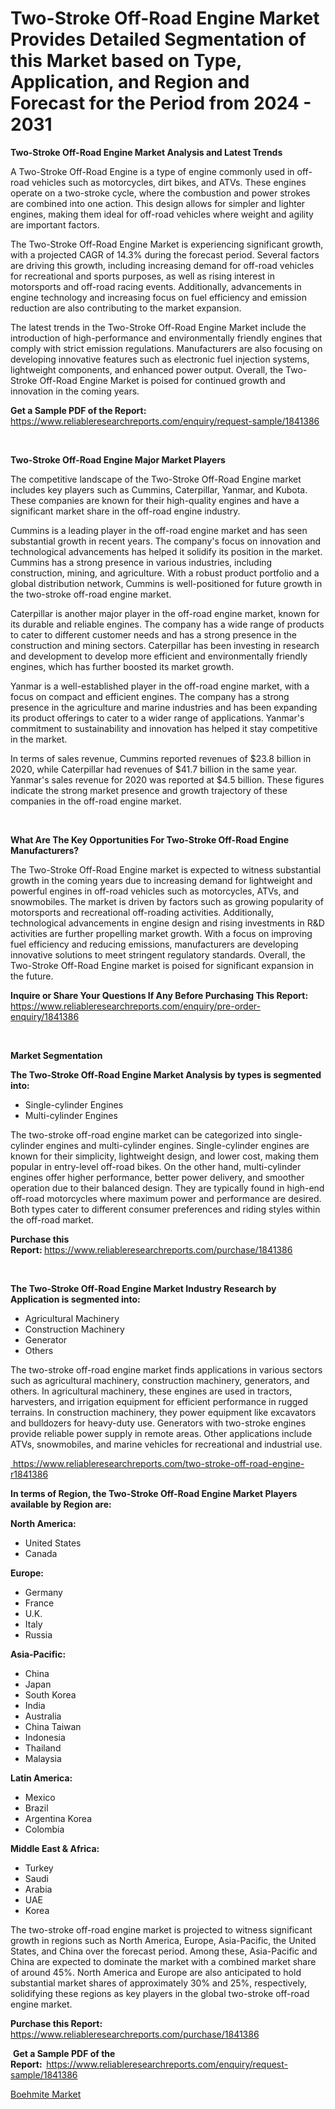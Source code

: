 <p><h1>Two-Stroke Off-Road Engine Market Provides Detailed Segmentation of this Market based on Type, Application, and Region and Forecast for the Period from 2024 - 2031</h1></p><p><strong>Two-Stroke Off-Road Engine Market Analysis and Latest Trends</strong></p>
<p><p>A Two-Stroke Off-Road Engine is a type of engine commonly used in off-road vehicles such as motorcycles, dirt bikes, and ATVs. These engines operate on a two-stroke cycle, where the combustion and power strokes are combined into one action. This design allows for simpler and lighter engines, making them ideal for off-road vehicles where weight and agility are important factors.</p><p>The Two-Stroke Off-Road Engine Market is experiencing significant growth, with a projected CAGR of 14.3% during the forecast period. Several factors are driving this growth, including increasing demand for off-road vehicles for recreational and sports purposes, as well as rising interest in motorsports and off-road racing events. Additionally, advancements in engine technology and increasing focus on fuel efficiency and emission reduction are also contributing to the market expansion.</p><p>The latest trends in the Two-Stroke Off-Road Engine Market include the introduction of high-performance and environmentally friendly engines that comply with strict emission regulations. Manufacturers are also focusing on developing innovative features such as electronic fuel injection systems, lightweight components, and enhanced power output. Overall, the Two-Stroke Off-Road Engine Market is poised for continued growth and innovation in the coming years.</p></p>
<p><strong>Get a Sample PDF of the Report:&nbsp;</strong> <a href="https://www.reliableresearchreports.com/enquiry/request-sample/1841386">https://www.reliableresearchreports.com/enquiry/request-sample/1841386</a></p>
<p>&nbsp;</p>
<p><strong>Two-Stroke Off-Road Engine Major Market Players</strong></p>
<p><p>The competitive landscape of the Two-Stroke Off-Road Engine market includes key players such as Cummins, Caterpillar, Yanmar, and Kubota. These companies are known for their high-quality engines and have a significant market share in the off-road engine industry.</p><p>Cummins is a leading player in the off-road engine market and has seen substantial growth in recent years. The company's focus on innovation and technological advancements has helped it solidify its position in the market. Cummins has a strong presence in various industries, including construction, mining, and agriculture. With a robust product portfolio and a global distribution network, Cummins is well-positioned for future growth in the two-stroke off-road engine market.</p><p>Caterpillar is another major player in the off-road engine market, known for its durable and reliable engines. The company has a wide range of products to cater to different customer needs and has a strong presence in the construction and mining sectors. Caterpillar has been investing in research and development to develop more efficient and environmentally friendly engines, which has further boosted its market growth.</p><p>Yanmar is a well-established player in the off-road engine market, with a focus on compact and efficient engines. The company has a strong presence in the agriculture and marine industries and has been expanding its product offerings to cater to a wider range of applications. Yanmar's commitment to sustainability and innovation has helped it stay competitive in the market.</p><p>In terms of sales revenue, Cummins reported revenues of $23.8 billion in 2020, while Caterpillar had revenues of $41.7 billion in the same year. Yanmar's sales revenue for 2020 was reported at $4.5 billion. These figures indicate the strong market presence and growth trajectory of these companies in the off-road engine market.</p></p>
<p>&nbsp;</p>
<p><strong>What Are The Key Opportunities For Two-Stroke Off-Road Engine Manufacturers?</strong></p>
<p><p>The Two-Stroke Off-Road Engine market is expected to witness substantial growth in the coming years due to increasing demand for lightweight and powerful engines in off-road vehicles such as motorcycles, ATVs, and snowmobiles. The market is driven by factors such as growing popularity of motorsports and recreational off-roading activities. Additionally, technological advancements in engine design and rising investments in R&D activities are further propelling market growth. With a focus on improving fuel efficiency and reducing emissions, manufacturers are developing innovative solutions to meet stringent regulatory standards. Overall, the Two-Stroke Off-Road Engine market is poised for significant expansion in the future.</p></p>
<p><strong>Inquire or Share Your Questions If Any Before Purchasing This Report:</strong> <a href="https://www.reliableresearchreports.com/enquiry/pre-order-enquiry/1841386">https://www.reliableresearchreports.com/enquiry/pre-order-enquiry/1841386</a></p>
<p>&nbsp;</p>
<p><strong>Market Segmentation</strong></p>
<p><strong>The Two-Stroke Off-Road Engine Market Analysis by types is segmented into:</strong></p>
<p><ul><li>Single-cylinder Engines</li><li>Multi-cylinder Engines</li></ul></p>
<p><p>The two-stroke off-road engine market can be categorized into single-cylinder engines and multi-cylinder engines. Single-cylinder engines are known for their simplicity, lightweight design, and lower cost, making them popular in entry-level off-road bikes. On the other hand, multi-cylinder engines offer higher performance, better power delivery, and smoother operation due to their balanced design. They are typically found in high-end off-road motorcycles where maximum power and performance are desired. Both types cater to different consumer preferences and riding styles within the off-road market.</p></p>
<p><strong>Purchase this Report:&nbsp;</strong><a href="https://www.reliableresearchreports.com/purchase/1841386">https://www.reliableresearchreports.com/purchase/1841386</a></p>
<p>&nbsp;</p>
<p><strong>The Two-Stroke Off-Road Engine Market Industry Research by Application is segmented into:</strong></p>
<p><ul><li>Agricultural Machinery</li><li>Construction Machinery</li><li>Generator</li><li>Others</li></ul></p>
<p><p>The two-stroke off-road engine market finds applications in various sectors such as agricultural machinery, construction machinery, generators, and others. In agricultural machinery, these engines are used in tractors, harvesters, and irrigation equipment for efficient performance in rugged terrains. In construction machinery, they power equipment like excavators and bulldozers for heavy-duty use. Generators with two-stroke engines provide reliable power supply in remote areas. Other applications include ATVs, snowmobiles, and marine vehicles for recreational and industrial use.</p></p>
<p><a href="https://www.reliableresearchreports.com/two-stroke-off-road-engine-r1841386">&nbsp;https://www.reliableresearchreports.com/two-stroke-off-road-engine-r1841386</a></p>
<p><strong>In terms of Region, the Two-Stroke Off-Road Engine Market Players available by Region are:</strong></p>
<p>
    <p> <strong> North America: </strong>
        <ul>
            <li>United States</li>
            <li>Canada</li>
        </ul>
        </p> 
    <p> <strong> Europe: </strong>
        <ul>
            <li>Germany</li>
            <li>France</li>
            <li>U.K.</li>
            <li>Italy</li>
            <li>Russia</li>
        </ul>
        </p> 
    <p> <strong> Asia-Pacific: </strong>
        <ul>
            <li>China</li>
            <li>Japan</li>
            <li>South Korea</li>
            <li>India</li>
            <li>Australia</li>
            <li>China Taiwan</li>
            <li>Indonesia</li>
            <li>Thailand</li>
            <li>Malaysia</li>
        </ul>
        </p> 
    <p> <strong> Latin America: </strong>
        <ul>
            <li>Mexico</li>
            <li>Brazil</li>
            <li>Argentina Korea</li>
            <li>Colombia</li>
        </ul>
        </p> 
    <p> <strong> Middle East & Africa: </strong>
        <ul>
            <li>Turkey</li>
            <li>Saudi</li>
            <li>Arabia</li>
            <li>UAE</li>
            <li>Korea</li>
        </ul>
    </p>
    </p>
<p><p>The two-stroke off-road engine market is projected to witness significant growth in regions such as North America, Europe, Asia-Pacific, the United States, and China over the forecast period. Among these, Asia-Pacific and China are expected to dominate the market with a combined market share of around 45%. North America and Europe are also anticipated to hold substantial market shares of approximately 30% and 25%, respectively, solidifying these regions as key players in the global two-stroke off-road engine market.</p></p>
<p><strong>Purchase this Report: </strong><a href="https://www.reliableresearchreports.com/purchase/1841386">https://www.reliableresearchreports.com/purchase/1841386</a></p>
<p>&nbsp;<strong>Get a Sample PDF of the Report:&nbsp;&nbsp;</strong><a href="https://www.reliableresearchreports.com/enquiry/request-sample/1841386">https://www.reliableresearchreports.com/enquiry/request-sample/1841386</a></p>
<p><strong></strong></p>
<p><p><a href="https://sudsy-motorcycle-bbc.notion.site/Boehmite-Market-Size-and-Market-Trends-Complete-Industry-Overview-2024-to-2031-e1842cd9af9141bca9a4d33c9f4198a4">Boehmite Market</a></p></p>